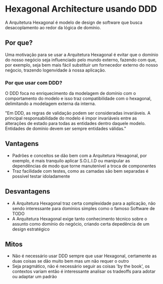 # Hexagonal Architecture usando DDD

A Arquitetura Hexagonal é modelo de design de software que busca desacoplamento ao redor da lógica de domínio.

## Por que?

Uma motivação para se usar a Arquitetura Hexagonal é evitar que o domínio do nosso negócio seja influenciado pelo mundo externo, fazendo com que, por exemplo, seja bem mais fácil substituir um fornecedor externo do nosso neǵocio, trazendo logenvidade à nossa aplicação.

### Por que usar com DDD?

O DDD foca no enriquecimento da modelagem de domínio com o comportamento do modelo e isso traz compatibilidade com o hexagonal, delimitando a modelagem externa da interna.

"Em DDD, as regras de validação podem ser consideradas invariáveis. A principal responsabilidade do modelo é impor invariáveis entre as alterações de estado para todas as entidades dentro daquele modelo. Entidades de domínio devem ser sempre entidades válidas."

## Vantagens

- Padrões e conceitos se dão bem com a Arquitetura Hexagonal, por exemplo, é mais tranquilo aplicar S.O.L.I.D ou manipular as dependências de modo que torne manutenível a troca de componentes
- Traz facilidade com testes, como as camadas são bem separadas é possível testar idoladamente

## Desvantagens

- A Arquitetura Hexagonal traz certa complexidade para a aplicação, não sendo interessante para domínios simples como o famoso Software de TODO
- A Arquitetura Hexagonal exige tanto conhecimento técnico sobre o assunto como domínio do negócio, criando certa depedência de um design estratégico

## Mitos
- Não é necessário usar DDD sempre que usar Hexagonal, certamente as duas coisas se dão muito bem mas um não requer o outro
- Seja pragmático, não é necessário seguir as coisas 'by the book', os contextos variam então é interessante analisar os tradeoffs para adotar ou adaptar um padrão
